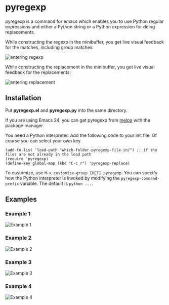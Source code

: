 # pyregexp

pyregexp is a command for emacs which enables you to use Python regular expressions and either a Python string or a Python expression for doing replacements.

While constructing the regexp in the minibuffer, you get live visual feedback for the matches, including group matches:

![entering regexp](https://github.com/benma/pyregexp/raw/master/screenshots/pyregexp0A.png)

While constructing the replacement in the minibuffer, you get live visual feedback for the replacements:

![entering replacement](https://github.com/benma/pyregexp/raw/master/screenshots/pyregexp0B.png)

## Installation

Put **pyregexp.el** and **pyregexp.py** into the same directory. 

If you are using Emacs 24, you can get pyregexp from [melpa](http://melpa.milkbox.net/) with the package manager.

You need a Python interpreter.
Add the following code to your init file. Of course you can select your own key.

```Lisp
(add-to-list 'load-path "which-folder-pyregexp-file-in/") ;; if the files are not already in the load path
(require 'pyregexp)
(define-key global-map (kbd "C-c r") 'pyregexp-replace)
```

To customize, use `M-x customize-group [RET] pyregexp`. You can specify how the Python interpreter is invoked by modifying the `pyregexp-command-prefix` variable. The default is `python ...`.

## Examples

### Example 1
![Example 1](https://github.com/benma/pyregexp/raw/master/screenshots/pyregexp1.png)
### Example 2
![Example 2](https://github.com/benma/pyregexp/raw/master/screenshots/pyregexp2.png)
### Example 3
![Example 3](https://github.com/benma/pyregexp/raw/master/screenshots/pyregexp3.png)
### Example 4
![Example 4](https://github.com/benma/pyregexp/raw/master/screenshots/pyregexp4.png)